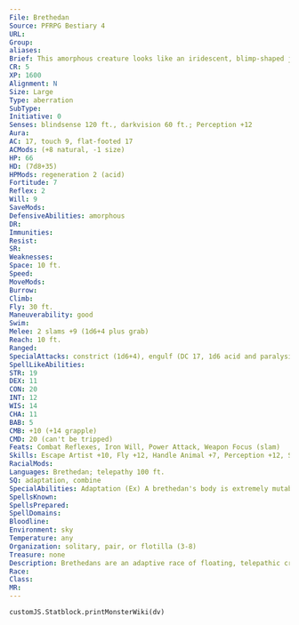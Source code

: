 ```yaml
---
File: Brethedan
Source: PFRPG Bestiary 4
URL: 
Group: 
aliases: 
Brief: This amorphous creature looks like an iridescent, blimp-shaped jellyfish, with a line of tentacles dangling down beneath it.
CR: 5
XP: 1600
Alignment: N
Size: Large
Type: aberration
SubType: 
Initiative: 0
Senses: blindsense 120 ft., darkvision 60 ft.; Perception +12
Aura: 
AC: 17, touch 9, flat-footed 17
ACMods: (+8 natural, -1 size)
HP: 66
HD: (7d8+35)
HPMods: regeneration 2 (acid)
Fortitude: 7
Reflex: 2
Will: 9
SaveMods: 
DefensiveAbilities: amorphous
DR: 
Immunities: 
Resist: 
SR: 
Weaknesses: 
Space: 10 ft.
Speed: 
MoveMods: 
Burrow: 
Climb: 
Fly: 30 ft.
Maneuverability: good
Swim: 
Melee: 2 slams +9 (1d6+4 plus grab)
Reach: 10 ft.
Ranged: 
SpecialAttacks: constrict (1d6+4), engulf (DC 17, 1d6 acid and paralysis)
SpellLikeAbilities: 
STR: 19
DEX: 11
CON: 20
INT: 12
WIS: 14
CHA: 11
BAB: 5
CMB: +10 (+14 grapple)
CMD: 20 (can't be tripped)
Feats: Combat Reflexes, Iron Will, Power Attack, Weapon Focus (slam)
Skills: Escape Artist +10, Fly +12, Handle Animal +7, Perception +12, Stealth +6
RacialMods: 
Languages: Brethedan; telepathy 100 ft.
SQ: adaptation, combine
SpecialAbilities: Adaptation (Ex) A brethedan's body is extremely mutable, and can adapt to respond to virtually any situation. Once per round as a swift action that does not provoke attacks of opportunity, a brethedan can reshape its body and chemistry to adopt any of the following qualities.  • It gains resistance 5 against a single energy type (acid, cold, electricity, or fire). • It gains an additional natural attack (bite, tentacle, etc.) with damage appropriate to its size.  • Its slam damage type changes to slashing or piercing. • Its slam damage die increases by one step (from 1d6 to 1d8 for most brethedans).  • It gains a +4 natural armor bonus to AC.  • Its reach increases to 20 feet. A brethedan can only have one modification in effect at any one time-if it selects a new adaptation, it loses any other in effect. More extreme adaptations are also possible (at the GM's discretion), but generally take days or even months to adopt.  Combine (Ex) Thanks to their perfect communication, brethedans can combine to work together as parts of a larger organism. As a swift action, a brethedan adjacent to another can merge with it, becoming a single creature occupying both spaces. The merging brethedan forfeits its actions to augment the other, and adds its hit points (though not its Hit Dice) to the new creature's collective total. At this time, it also chooses one adaptation-the combined creature gains this benefit, and it cannot be changed unless the combined creature uses its single adaptation action each round to do so. Any number of brethedans can merge in this fashion, but each adaptation can be gained only once (though resistances to multiple energy types are allowed). The combined creature retains the ability to swap one adaptation each round (not once per component creature). Splitting into the component creatures again is a full-round action in which all component creatures are released and the remaining hit points are divided evenly. For the purposes of Hit Die-related effects, the Hit Dice of a combined brethedan are equal to those of the component creature with the highest CR.
SpellsKnown: 
SpellsPrepared: 
SpellDomains: 
Bloodline: 
Environment: sky
Temperature: any
Organization: solitary, pair, or flotilla (3-8)
Treasure: none
Description: Brethedans are an adaptive race of floating, telepathic creatures that live on gas giant worlds. Though highly intelligent, they disdain physical tools, likely because of the lack of raw materials available in the clouds of their vast homes. Instead, brethedans have evolved to solve problems by combining and modifying their bodies or producing tailored biological agents inside themselves. Though humanoids rarely understand the placid race's obscure and alien goals, brethedans do sometimes travel to and even colonize other gaseous worlds, and are believed to be the first creatures to have tamed oma for use as living spaceships. A typical Brethedan is 10 feet long and weighs 200 pounds.
Race: 
Class: 
MR: 
---
```

```dataviewjs
customJS.Statblock.printMonsterWiki(dv)
```
